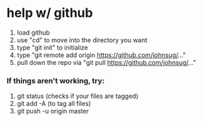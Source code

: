 # help w/ github
1. load github
2. use "cd" to move into the  directory you want
3. type "git init" to initialize
4. type "git remote add origin https://github.com/johnsug/..."
5. pull down the repo via "git pull https://github.com/johnsug/..."

### If things aren't working, try:

1. git status (checks if your files are tagged)
2. git add -A (to tag all files)
3. git push -u origin master
